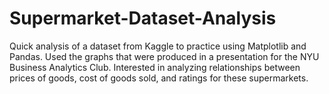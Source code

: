 # Supermarket-Dataset-Analysis
Quick analysis of a dataset from Kaggle to practice using Matplotlib and Pandas. Used the graphs that were produced in a presentation for the NYU Business Analytics Club. Interested in analyzing relationships between prices of goods, cost of goods sold, and ratings for these supermarkets.
